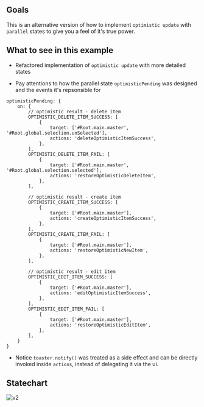 
## Goals

This is an alternative version of how to implement `optimistic update` with `parallel` states to give you a feel of it's true power.

## What to see in this example

- Refactored implementation of `optimistic update` with more detailed states

- Pay attentions to how the parallel state `optimisticPending` was designed and the events it's repsonsible for

```
optimisticPending: {
	on: {
		// optimistic result - delete item
		OPTIMISTIC_DELETE_ITEM_SUCCESS: [
			{
				target: ['#Root.main.master', '#Root.global.selection.unSelected'],
				actions: 'deleteOptimisticItemSuccess',
			},
		],
		OPTIMISTIC_DELETE_ITEM_FAIL: [
			{
				target: ['#Root.main.master', '#Root.global.selection.selected'],
				actions: 'restoreOptimisticDeleteItem',
			},
		],

		// optimistic result - create item
		OPTIMISTIC_CREATE_ITEM_SUCCESS: [
			{
				target: ['#Root.main.master'],
				actions: 'createOptimisticItemSuccess',
			},
		],
		OPTIMISTIC_CREATE_ITEM_FAIL: [
			{
				target: ['#Root.main.master'],
				actions: 'restoreOptimisticNewItem',
			},
		],

		// optimistic result - edit item
		OPTIMISTIC_EDIT_ITEM_SUCCESS: [
			{
				target: ['#Root.main.master'],
				actions: 'editOptimisticItemSuccess',
			},
		],
		OPTIMISTIC_EDIT_ITEM_FAIL: [
			{
				target: ['#Root.main.master'],
				actions: 'restoreOptimisticEditItem',
			},
		],
	}
}
```

- Notice `toaster.notify()` was treated as a side effect and can be directly invoked inside `actions`, instead of delegating it via the ui.


## Statechart

![v2](https://user-images.githubusercontent.com/325936/65810692-f96ae680-e1df-11e9-9040-7ba0c3113abd.png)


